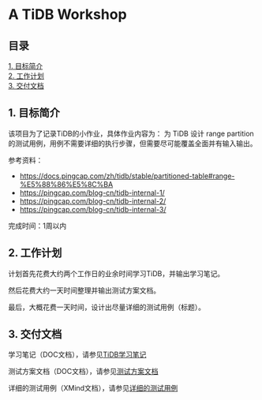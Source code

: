 # A TiDB Workshop

## 目录
[1. 目标简介](#1-目标简介)  
[2. 工作计划](#2-项目架构)  
[3. 交付文档](#3-交付文档)  

## 1. 目标简介
该项目为了记录TiDB的小作业，具体作业内容为：
为 TiDB 设计 range partition 的测试用例，用例不需要详细的执行步骤，但需要尽可能覆盖全面并有输入输出。

参考资料：
- https://docs.pingcap.com/zh/tidb/stable/partitioned-table#range-%E5%88%86%E5%8C%BA
- https://pingcap.com/blog-cn/tidb-internal-1/
- https://pingcap.com/blog-cn/tidb-internal-2/
- https://pingcap.com/blog-cn/tidb-internal-3/

完成时间：1周以内


## 2. 工作计划
计划首先花费大约两个工作日的业余时间学习TiDB，并输出学习笔记。

然后花费大约一天时间整理并输出测试方案文档。

最后，大概花费一天时间，设计出尽量详细的测试用例（标题）。

## 3. 交付文档
学习笔记（DOC文档），请参见[TiDB学习笔记](https://github.com/zhctotti10/tidb-workshop)

测试方案文档（DOC文档），请参见[测试方案文档](https://github.com/zhctotti10/tidb-workshop)

详细的测试用例（XMind文档），请参见[详细的测试用例](https://github.com/zhctotti10/tidb-workshop)